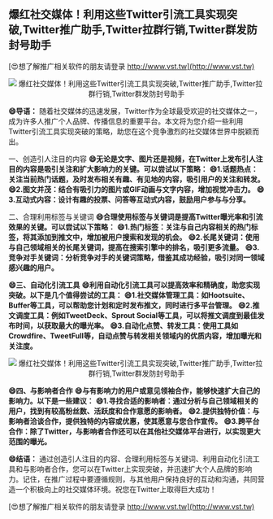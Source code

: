 ## **爆红社交媒体！利用这些Twitter引流工具实现突破,Twitter推广助手,Twitter拉群行销,Twitter群发防封号助手**

[😍想了解推广相关软件的朋友请登录 http://www.vst.tw](http://www.vst.tw)

 <center><img src="https://vst.tw/MP4/tuiguang/png/2.png" alt="爆红社交媒体！利用这些Twitter引流工具实现突破,Twitter推广助手,Twitter拉群行销,Twitter群发防封号助手"></center>

**😄导语：**
随着社交媒体的迅速发展，Twitter作为全球最受欢迎的社交媒体之一，成为许多人推广个人品牌、传播信息的重要平台。本文将为您介绍一些利用Twitter引流工具实现突破的策略，助您在这个竞争激烈的社交媒体世界中脱颖而出。

一、创造引人注目的内容
**😄无论是文字、图片还是视频，在Twitter上发布引人注目的内容是吸引关注和扩大影响力的关键。可以尝试以下策略：**
**😄1.话题热点：关注当前热门话题，及时发布相关有趣、有见地的内容，吸引用户的关注和转发。**
**😄2.图文并茂：结合有吸引力的图片或GIF动画与文字内容，增加视觉冲击力。**
**😄3.互动式内容：设计有趣的投票、问答等互动式内容，鼓励用户参与与分享。**

二、合理利用标签与关键词
**😄合理使用标签与关键词是提高Twitter曝光率和引流效果的关键。可以尝试以下策略：**
**😄1.热门标签：关注与自己内容相关的热门标签，将其添加到推文中，增加被用户搜索和发现的机会。**
**😄2.长尾关键词：使用与自己领域相关的长尾关键词，提高在搜索引擎中的排名，吸引更多流量。**
**😄3.竞争对手关键词：分析竞争对手的关键词策略，借鉴其成功经验，吸引对同一领域感兴趣的用户。**

**😄三、自动化引流工具**
**😄利用自动化引流工具可以提高效率和精确度，助您实现突破。以下是几个值得尝试的工具：**
**😄1.社交媒体管理工具：如Hootsuite、Buffer等工具，可以帮助您计划和定时发布推文，同时进行多平台管理。**
**😄2.推文调度工具：例如TweetDeck、Sprout Social等工具，可以将推文调度到最佳发布时间，以获取最大的曝光率。**
**😄3.自动化点赞、转发工具：使用工具如Crowdfire、TweetFull等，自动点赞与转发相关领域内的优质内容，增加曝光和关注度。**

 <center><img src="https://vst.tw/MP4/tuiguang/png/8.png" alt="爆红社交媒体！利用这些Twitter引流工具实现突破,Twitter推广助手,Twitter拉群行销,Twitter群发防封号助手"></center>

**😄四、与影响者合作**
**😄与有影响力的用户或意见领袖合作，能够快速扩大自己的影响力。以下是一些建议：**
**😄1.寻找合适的影响者：通过分析与自己领域相关的用户，找到有较高粉丝数、活跃度和合作意愿的影响者。**
**😄2.提供独特价值：与影响者洽谈合作，提供独特的内容或优惠，使其愿意与您合作宣传。**
**😄3.跨平台合作：除了Twitter，与影响者合作还可以在其他社交媒体平台进行，以实现更大范围的曝光。**

**😄结语：**
通过创造引人注目的内容、合理利用标签与关键词、利用自动化引流工具和与影响者合作，您可以在Twitter上实现突破，并迅速扩大个人品牌的影响力。记住，在推广过程中要遵循规则，与其他用户保持良好的互动和沟通，共同营造一个积极向上的社交媒体环境。祝您在Twitter上取得巨大成功！

[😍想了解推广相关软件的朋友请登录 http://www.vst.tw](http://www.vst.tw)



